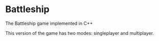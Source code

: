 # Battleship
The Battleship game implemented in C++ 

This version of the game has two modes: singleplayer and multiplayer.
